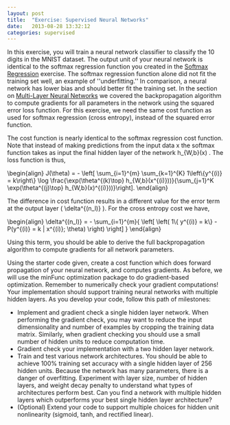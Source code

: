 ```yaml
---
layout: post
title:  "Exercise: Supervised Neural Networks"
date:   2013-08-28 13:32:12
categories: supervised
---
```


In this exercise, you will train a neural network classifier to classify the 10 digits in the MNIST dataset. The output unit of your neural network is identical to the softmax regression function you created in the [Softmax Regression](/supervised/SoftmaxRegression) exercise. The softmax regression function alone did not fit the training set well, an example of ''underfitting.'' In comparison, a neural network has lower bias and should better fit the training set. In the section on [Multi-Layer Neural Networks](/supervised/MultiLayerNeuralNetworks) we covered the backpropagation algorithm to compute gradients for all parameters in the network using the squared error loss function. For this exercise, we need the same cost function as used for softmax regression (cross entropy), instead of the squared error function.

The cost function is nearly identical to the softmax regression cost function. Note that instead of making predictions from the input data <m> x </m> the softmax function takes as input the final hidden layer of the network <m> h_{W,b}(x) </m>. The loss function is thus, 

<m>
\begin{align}
J(\theta) = - \left[ \sum_{i=1}^{m} \sum_{k=1}^{K}  1\left\{y^{(i)} = k\right\} \log \frac{\exp(\theta^{(k)\top} h_{W,b}(x^{(i)}))}{\sum_{j=1}^K \exp(\theta^{(j)\top} h_{W,b}(x)^{(i)}))}\right].
\end{align}
</m>

The difference in cost function results in a different value for the error term at the output layer (<m> \delta^{(n_l)} </m>). For the cross entropy cost we have,

<m>
\begin{align}
\delta^{(n_l)} = - \sum_{i=1}^{m}{ \left[ \left( 1\{ y^{(i)} = k\}  - P(y^{(i)} = k | x^{(i)}; \theta) \right) \right]  }
\end{align}
</m>

Using this term, you should be able to derive the full backpropagation algorithm to compute gradients for all network parameters. 

Using the starter code given, create a cost function which does forward propagation of your neural network, and computes gradients. As before, we will use the minFunc optimization package to do gradient-based optimization. Remember to numerically check your gradient computations! Your implementation should support training neural networks with multiple hidden layers. As you develop your code, follow this path of milestones:
* Implement and gradient check a single hidden layer network. When performing the gradient check, you may want to reduce the input dimensionality and number of examples by cropping the training data matrix. Similarly, when gradient checking you should use a small number of hidden units to reduce computation time.
* Gradient check your implementation with a two hidden layer network. 
* Train and test various network architectures. You should be able to achieve 100% training set accuracy with a single hidden layer of 256 hidden units. Because the network has many parameters, there is a danger of overfitting. Experiment with layer size, number of hidden layers, and weight decay penalty to understand what types of architectures perform best. Can you find a network with multiple hidden layers which outperforms your best single hidden layer architecture?
* (Optional) Extend your code to support multiple choices for hidden unit nonlinearity (sigmoid, tanh, and rectified linear).
